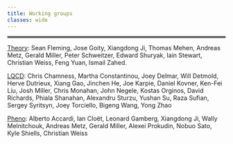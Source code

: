 ```yaml
---
title: Working groups
classes: wide
---
```

<hr style="border:2px solid gray">

[Theory](/theory.html): Sean Fleming, Jose Goity, Xiangdong Ji, Thomas Mehen, Andreas Metz, Gerald Miller, Peter Schweitzer, Edward Shuryak, Iain Stewart, Christian Weiss, Feng Yuan, Ismail Zahed.

[LQCD](/lqcd.html): Chris Chamness, Martha Constantinou, Joey Delmar, Will Detmold, Herve Dutrieux, Xiang Gao, Jinchen He, Joe Karpie, Daniel Kovner, Ken-Fei Liu, Josh Miller, Chris Monahan, John Negele, Kostas Orginos, David Richards, Phiala Shanahan, Alexandru Sturzu, Yushan Su, Raza Sufian, Sergey Syritsyn, Joey Torciello, Bigeng Wang, Yong Zhao

[Pheno](/pheno.html): Alberto Accardi, Ian Cloët, Leonard Gamberg, Xiangdong Ji, Wally Melnitchouk,
Andreas Metz, Gerald Miller, Alexei Prokudin, Nobuo Sato, Kyle Shiells, Christian Weiss
